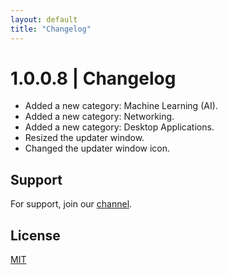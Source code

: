 ```yaml
---
layout: default
title: "Changelog"
---
```


# 1.0.0.8 | Changelog

- Added a new category: Machine Learning (AI).
- Added a new category: Networking.
- Added a new category: Desktop Applications.
- Resized the updater window.
- Changed the updater window icon.

## Support

For support, join our [channel](https://discord.gg/vjtPaHrFgb).

## License

[MIT](https://github.com/freeutka-cmd/python/blob/main/LICENSE.txt)
